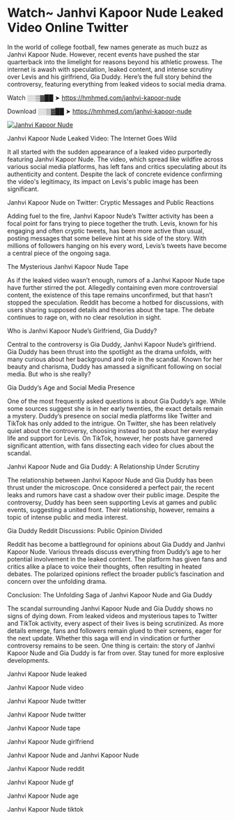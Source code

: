 # Watch~ Janhvi Kapoor Nude Leaked Video Online Twitter

In the world of college football, few names generate as much buzz as Janhvi Kapoor Nude. However, recent events have pushed the star quarterback into the limelight for reasons beyond his athletic prowess. The internet is awash with speculation, leaked content, and intense scrutiny over Levis and his girlfriend, Gia Duddy. Here’s the full story behind the controversy, featuring everything from leaked videos to social media drama.

Watch ░░▒▓██ ➤ https://hmhmed.com/janhvi-kapoor-nude

Download ░░▒▓██ ➤ https://hmhmed.com/janhvi-kapoor-nude

[![Janhvi Kapoor Nude](https://i.imgur.com/dJHk4Zq.gif)](https://hmhmed.com/janhvi-kapoor-nude)

Janhvi Kapoor Nude Leaked Video: The Internet Goes Wild

It all started with the sudden appearance of a leaked video purportedly featuring Janhvi Kapoor Nude. The video, which spread like wildfire across various social media platforms, has left fans and critics speculating about its authenticity and content. Despite the lack of concrete evidence confirming the video's legitimacy, its impact on Levis's public image has been significant.

Janhvi Kapoor Nude on Twitter: Cryptic Messages and Public Reactions

Adding fuel to the fire, Janhvi Kapoor Nude’s Twitter activity has been a focal point for fans trying to piece together the truth. Levis, known for his engaging and often cryptic tweets, has been more active than usual, posting messages that some believe hint at his side of the story. With millions of followers hanging on his every word, Levis’s tweets have become a central piece of the ongoing saga.

The Mysterious Janhvi Kapoor Nude Tape

As if the leaked video wasn’t enough, rumors of a Janhvi Kapoor Nude tape have further stirred the pot. Allegedly containing even more controversial content, the existence of this tape remains unconfirmed, but that hasn’t stopped the speculation. Reddit has become a hotbed for discussions, with users sharing supposed details and theories about the tape. The debate continues to rage on, with no clear resolution in sight.

Who is Janhvi Kapoor Nude’s Girlfriend, Gia Duddy?

Central to the controversy is Gia Duddy, Janhvi Kapoor Nude’s girlfriend. Gia Duddy has been thrust into the spotlight as the drama unfolds, with many curious about her background and role in the scandal. Known for her beauty and charisma, Duddy has amassed a significant following on social media. But who is she really?

Gia Duddy’s Age and Social Media Presence

One of the most frequently asked questions is about Gia Duddy’s age. While some sources suggest she is in her early twenties, the exact details remain a mystery. Duddy’s presence on social media platforms like Twitter and TikTok has only added to the intrigue. On Twitter, she has been relatively quiet about the controversy, choosing instead to post about her everyday life and support for Levis. On TikTok, however, her posts have garnered significant attention, with fans dissecting each video for clues about the scandal.

Janhvi Kapoor Nude and Gia Duddy: A Relationship Under Scrutiny

The relationship between Janhvi Kapoor Nude and Gia Duddy has been thrust under the microscope. Once considered a perfect pair, the recent leaks and rumors have cast a shadow over their public image. Despite the controversy, Duddy has been seen supporting Levis at games and public events, suggesting a united front. Their relationship, however, remains a topic of intense public and media interest.

Gia Duddy Reddit Discussions: Public Opinion Divided

Reddit has become a battleground for opinions about Gia Duddy and Janhvi Kapoor Nude. Various threads discuss everything from Duddy’s age to her potential involvement in the leaked content. The platform has given fans and critics alike a place to voice their thoughts, often resulting in heated debates. The polarized opinions reflect the broader public’s fascination and concern over the unfolding drama.

Conclusion: The Unfolding Saga of Janhvi Kapoor Nude and Gia Duddy

The scandal surrounding Janhvi Kapoor Nude and Gia Duddy shows no signs of dying down. From leaked videos and mysterious tapes to Twitter and TikTok activity, every aspect of their lives is being scrutinized. As more details emerge, fans and followers remain glued to their screens, eager for the next update. Whether this saga will end in vindication or further controversy remains to be seen. One thing is certain: the story of Janhvi Kapoor Nude and Gia Duddy is far from over. Stay tuned for more explosive developments.

Janhvi Kapoor Nude leaked

Janhvi Kapoor Nude video

Janhvi Kapoor Nude twitter

Janhvi Kapoor Nude twitter

Janhvi Kapoor Nude tape

Janhvi Kapoor Nude girlfriend

Janhvi Kapoor Nude and Janhvi Kapoor Nude

Janhvi Kapoor Nude reddit

Janhvi Kapoor Nude gf

Janhvi Kapoor Nude age

Janhvi Kapoor Nude tiktok